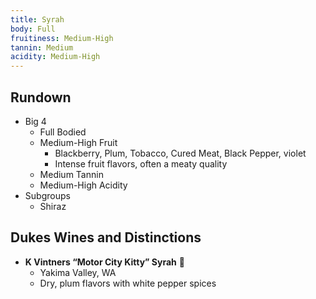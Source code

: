 ```yaml
---
title: Syrah
body: Full
fruitiness: Medium-High
tannin: Medium
acidity: Medium-High
---
```


## Rundown
- Big 4
    - Full Bodied
    - Medium-High Fruit
        - Blackberry, Plum, Tobacco, Cured Meat, Black Pepper, violet
        - Intense fruit flavors, often a meaty quality
    - Medium Tannin
    - Medium-High Acidity
- Subgroups
    - Shiraz

## Dukes Wines and Distinctions
- **K Vintners “Motor City Kitty” Syrah** 🍾
    - Yakima Valley, WA
    - Dry, plum flavors with white pepper spices 
